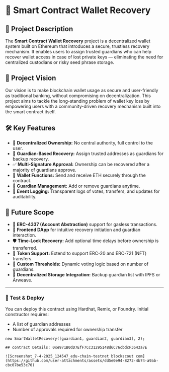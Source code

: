 # 🔐 Smart Contract Wallet Recovery

## 📌 Project Description

The **Smart Contract Wallet Recovery** project is a decentralized wallet system built on Ethereum that introduces a secure, trustless recovery mechanism. It enables users to assign trusted guardians who can help recover wallet access in case of lost private keys — eliminating the need for centralized custodians or risky seed phrase storage.

## 🚀 Project Vision

Our vision is to make blockchain wallet usage as secure and user-friendly as traditional banking, without compromising on decentralization. This project aims to tackle the long-standing problem of wallet key loss by empowering users with a community-driven recovery mechanism built into the smart contract itself.

## 🛠️ Key Features

- 🔐 **Decentralized Ownership:** No central authority, full control to the user.
- 👥 **Guardian-Based Recovery:** Assign trusted addresses as guardians for backup recovery.
- ✅ **Multi-Signature Approval:** Ownership can be recovered after a majority of guardians approve.
- 💸 **Wallet Functions:** Send and receive ETH securely through the contract.
- 🧩 **Guardian Management:** Add or remove guardians anytime.
- 🧾 **Event Logging:** Transparent logs of votes, transfers, and updates for auditability.

## 🔮 Future Scope

- 📲 **ERC-4337 (Account Abstraction)** support for gasless transactions.
- 🎨 **Frontend DApp** for intuitive recovery initiation and guardian interaction.
- 🛡️ **Time-Lock Recovery:** Add optional time delays before ownership is transferred.
- 🔄 **Token Support:** Extend to support ERC-20 and ERC-721 (NFT) transfers.
- 🔧 **Custom Thresholds:** Dynamic voting logic based on number of guardians.
- 📡 **Decentralized Storage Integration:** Backup guardian list with IPFS or Arweave.

---

### 🧪 Test & Deploy

You can deploy this contract using Hardhat, Remix, or Foundry. Initial constructor requires:
- A list of guardian addresses
- Number of approvals required for ownership transfer

```solidity
new SmartWalletRecovery([guardian1, guardian2, guardian3], 2);

## contract Details: 0xe971B0dD7EfF7Cc31295148d6C76cbdcF3643a7E

![Screenshot_7-4-2025_124547_edu-chain-testnet blockscout com](https://github.com/user-attachments/assets/dd5e0e94-8272-4b74-a9ab-cbc07be53c70)

